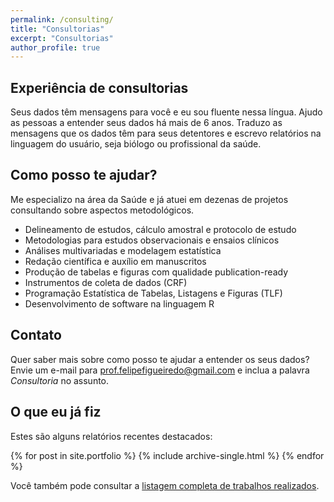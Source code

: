 ```yaml
---
permalink: /consulting/
title: "Consultorias"
excerpt: "Consultorias"
author_profile: true
---
```


## Experiência de consultorias

Seus dados têm mensagens para você e eu sou fluente nessa língua.
Ajudo as pessoas a entender seus dados há mais de 6 anos.
Traduzo as mensagens que os dados têm para seus detentores e escrevo relatórios na linguagem do usuário, seja biólogo ou profissional da saúde.

## Como posso te ajudar?

Me especializo na área da Saúde e já atuei em dezenas de projetos consultando sobre aspectos metodológicos.

- Delineamento de estudos, cálculo amostral e protocolo de estudo
- Metodologias para estudos observacionais e ensaios clínicos
- Análises multivariadas e modelagem estatística
- Redação científica e auxílio em manuscritos
- Produção de tabelas e figuras com qualidade publication-ready
- Instrumentos de coleta de dados (CRF)
- Programação Estatística de Tabelas, Listagens e Figuras (TLF)
- Desenvolvimento de software na linguagem R

## Contato

Quer saber mais sobre como posso te ajudar a entender os seus dados?
Envie um e-mail para [prof.felipefigueiredo@gmail.com](mailto:prof.felipefigueiredo@gmail.com) e inclua a palavra _Consultoria_ no assunto.

## O que eu já fiz

Estes são alguns relatórios recentes destacados:

{% for post in site.portfolio %}
  {% include archive-single.html %}
{% endfor %}

Você também pode consultar a [listagem completa de trabalhos realizados][].

[listagem completa de trabalhos realizados]: /portfolio/portfolio.md
